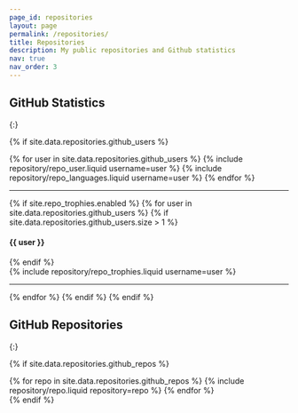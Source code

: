```yaml
---
page_id: repositories
layout: page
permalink: /repositories/
title: Repositories
description: My public repositories and Github statistics
nav: true
nav_order: 3
---
```


## GitHub Statistics

{:}

{% if site.data.repositories.github_users %}

<div class="repositories d-flex flex-wrap flex-md-row flex-column justify-content-between align-items-center">
{% for user in site.data.repositories.github_users %}
    {% include repository/repo_user.liquid username=user %}
    {% include repository/repo_languages.liquid username=user %}
  {% endfor %}
</div>

---

{% if site.repo_trophies.enabled %}
{% for user in site.data.repositories.github_users %}
{% if site.data.repositories.github_users.size > 1 %}

  <h4>{{ user }}</h4>
  {% endif %}
  <div class="repositories d-flex flex-wrap flex-md-row flex-column justify-content-between align-items-center">
  {% include repository/repo_trophies.liquid username=user %}
  </div>

---

{% endfor %}
{% endif %}
{% endif %}

## GitHub Repositories

{:}

{% if site.data.repositories.github_repos %}

<div class="repositories d-flex flex-wrap flex-md-row flex-column justify-content-between align-items-center">
{% for repo in site.data.repositories.github_repos %}
    {% include repository/repo.liquid repository=repo %}
  {% endfor %}
</div>
{% endif %}
